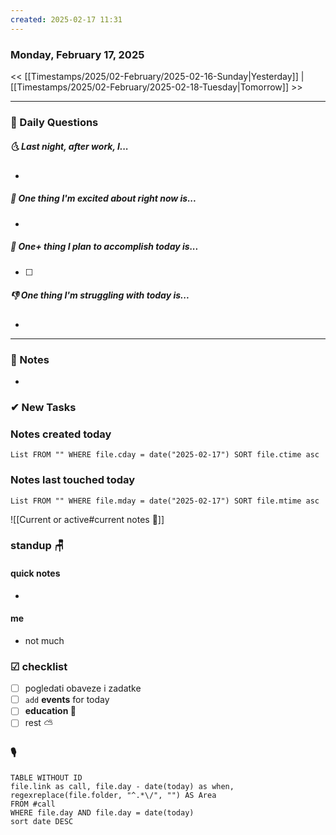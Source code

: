 ```yaml
---
created: 2025-02-17 11:31
---
```

### Monday, February 17, 2025

<< [[Timestamps/2025/02-February/2025-02-16-Sunday|Yesterday]] | [[Timestamps/2025/02-February/2025-02-18-Tuesday|Tomorrow]] >>

---
### 📅 Daily Questions
##### 🌜 **Last night, after work, I...**
- 

##### 🙌 **One thing I'm excited about right now is...**
- 

##### 🚀 **One+ thing I plan to accomplish today is...**
- [ ] 

##### 👎 **One thing I'm struggling with today is...**
- 

---
### 📝 Notes
- 
### ✔ New Tasks

### Notes created today
```dataview
List FROM "" WHERE file.cday = date("2025-02-17") SORT file.ctime asc
```

### Notes last touched today
```dataview
List FROM "" WHERE file.mday = date("2025-02-17") SORT file.mtime asc
`````

![[Current or active#current notes 📓]]

### **standup** 🪑

#### quick notes
- 
#### me 
- not much

### ☑ **checklist**
- [ ] pogledati  obaveze i zadatke
- [ ] `add` **events** for today
- [ ] **education 🎒**
- [ ] rest ⛅ 

### 🎙
```dataview
TABLE WITHOUT ID
file.link as call, file.day - date(today) as when, regexreplace(file.folder, "^.*\/", "") AS Area
FROM #call
WHERE file.day AND file.day = date(today)
sort date DESC
```
